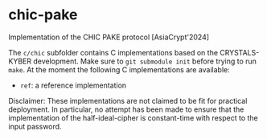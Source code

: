 # chic-pake
Implementation of the CHIC PAKE protocol [AsiaCrypt'2024]

The `c/chic` subfolder contains C implementations based on the CRYSTALS-KYBER development.
Make sure to `git submodule init` before trying to run `make`.
At the moment the following C implementations are available:

- `ref`: a reference implementation

Disclaimer: These implementations are not claimed to be fit for practical deployment.
In particular, no attempt has been made to ensure that the implementation of the half-ideal-cipher is constant-time with respect to the input password.
